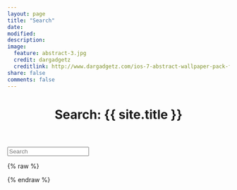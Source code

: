 ```yaml
---
layout: page
title: "Search"
date: 
modified:
description:
image:
  feature: abstract-3.jpg
  credit: dargadgetz
  creditlink: http://www.dargadgetz.com/ios-7-abstract-wallpaper-pack-for-iphone-5-and-ipod-touch-retina/
share: false
comments: false
---
```

<header class="post-header">
	<h1>Search: {{ site.title }}</h1>
</header>

<div id="search">
	<form action="/search" method="get">
		<input type="text" id="search-query" name="q" placeholder="Search" autocomplete="on">
	</form>
</div>

<section id="search-results" style="display: none;">
	<h1>Search results</h1>
	<div class="entries">
	</div>
</section>

{% raw %}
<script id="search-results-template" type="text/mustache">
	{{#entries}}
	<article>
		<h3>
			{{#date}}<small><time datetime="{{pubdate}}" pubdate>{{displaydate}}</time></small>{{/date}}
			- <a href="{{url}}">{{title}}</a>
		</h3>
	</article>
	{{/entries}}
</script>
{% endraw %}
